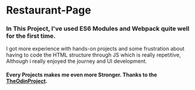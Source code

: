 # Restaurant-Page

### In This Project, I've used ES6 Modules and Webpack quite well for the first time.
I got more experience with hands-on projects and some frustration about having to code the HTML structure through JS which is really repetitive, Although i really enjoyed the journey and UI development.

#### Every Projects makes me even more Stronger. Thanks to the [TheOdinProject](https://www.theodinproject.com/).
